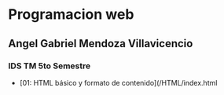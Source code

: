 # Programacion web
## Angel Gabriel Mendoza Villavicencio
### IDS TM 5to Semestre

- [01: HTML básico y formato de contenido](/HTML/index.html
 
 
